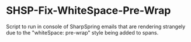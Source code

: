 # SHSP-Fix-WhiteSpace-Pre-Wrap
Script to run in console of SharpSpring emails that are rendering strangely due to the "whiteSpace: pre-wrap" style being added to spans.
